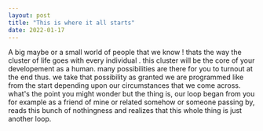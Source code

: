 ```yaml
---
layout: post
title: "This is where it all starts"
date: 2022-01-17
---
```


A big maybe or a small world of people that we know ! thats the way the cluster of life goes with every individual .
this cluster will be the core of your developement as a human. many possibilities are there for you to turnout at 
the end thus. we take that possibility as granted we are programmed like from the start depending upon our circumstances 
that we come across. what's the point you might wonder but the thing is, our loop began from you for example as a friend 
of mine or related somehow or someone passing by, reads this bunch of nothingness and realizes that this whole thing is 
just another loop.
